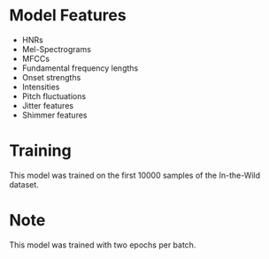 # Model Features
- HNRs
- Mel-Spectrograms
- MFCCs
- Fundamental frequency lengths
- Onset strengths
- Intensities
- Pitch fluctuations
- Jitter features
- Shimmer features
# Training
This model was trained on the first 10000 samples of the In-the-Wild dataset.
# Note
This model was trained with two epochs per batch.

